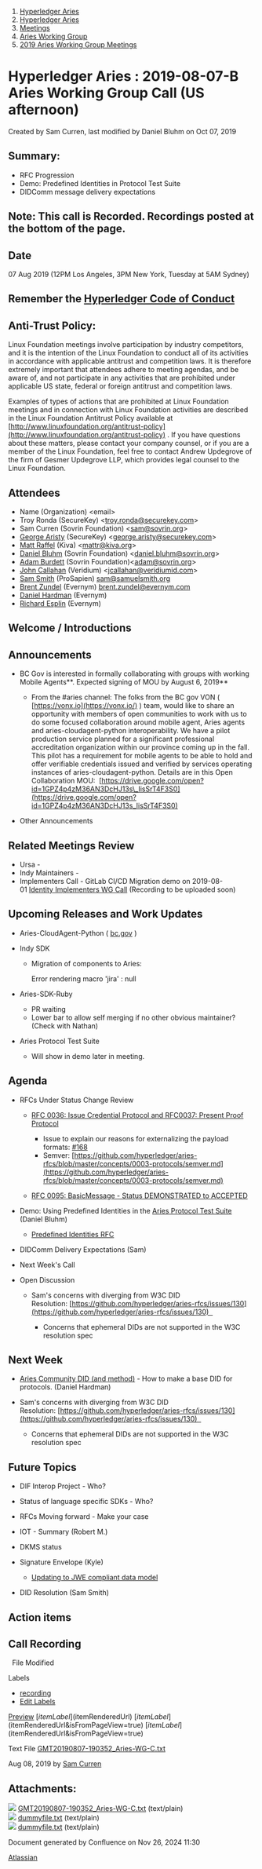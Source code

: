 1. [Hyperledger Aries](index.html)
2. [Hyperledger Aries](Hyperledger-Aries_18481154.html)
3. [Meetings](Meetings_18481222.html)
4. [Aries Working Group](Aries-Working-Group_18481228.html)
5. [2019 Aries Working Group Meetings](2019-Aries-Working-Group-Meetings_18511496.html)

# Hyperledger Aries : 2019-08-07-B Aries Working Group Call (US afternoon)

Created by Sam Curren, last modified by Daniel Bluhm on Oct 07, 2019

## Summary:

- RFC Progression
- Demo: Predefined Identities in Protocol Test Suite
- DIDComm message delivery expectations

## Note: This call is Recorded. Recordings posted at the bottom of the page.

## Date

07 Aug 2019 (12PM Los Angeles, 3PM New York, Tuesday at 5AM Sydney)

## Remember the [Hyperledger Code of Conduct](https://lf-hyperledger.atlassian.net/wiki/spaces/HYP/pages/19595281/Hyperledger+Code+of+Conduct)

## Anti-Trust Policy:

Linux Foundation meetings involve participation by industry competitors, and it is the intention of the Linux Foundation to conduct all of its activities in accordance with applicable antitrust and competition laws. It is therefore extremely important that attendees adhere to meeting agendas, and be aware of, and not participate in any activities that are prohibited under applicable US state, federal or foreign antitrust and competition laws.

Examples of types of actions that are prohibited at Linux Foundation meetings and in connection with Linux Foundation activities are described in the Linux Foundation Antitrust Policy available at [http://www.linuxfoundation.org/antitrust-policy](http://www.linuxfoundation.org/antitrust-policy) . If you have questions about these matters, please contact your company counsel, or if you are a member of the Linux Foundation, feel free to contact Andrew Updegrove of the firm of Gesmer Updegrove LLP, which provides legal counsel to the Linux Foundation.

## Attendees

- Name (Organization) &lt;email&gt;
- Troy Ronda (SecureKey) &lt;troy.ronda@securekey.com&gt;
- Sam Curren (Sovrin Foundation) &lt;sam@sovrin.org&gt;
- [George Aristy](https://lf-hyperledger.atlassian.net/wiki/people/712020:a54e9044-6519-4da3-84ed-b85f302c0029?ref=confluence) (SecureKey) &lt;george.aristy@securekey.com&gt;
- [Matt Raffel](https://lf-hyperledger.atlassian.net/wiki/people/5d1a954543d1510d3acce0d6?ref=confluence) (Kiva) &lt;mattr@kiva.org&gt;
- [Daniel Bluhm](https://lf-hyperledger.atlassian.net/wiki/people/712020:c322d585-d6d2-4479-a990-b91fac45db1c?ref=confluence) (Sovrin Foundation) &lt;daniel.bluhm@sovrin.org&gt;
- [Adam Burdett](https://lf-hyperledger.atlassian.net/wiki/people/557058:089ba491-66a4-4ec7-a78b-6be560fa21ca?ref=confluence) (Sovrin Foundation)&lt;adam@sovrin.org&gt;
- [John Callahan](https://lf-hyperledger.atlassian.net/wiki/people/557058:c2239682-0ea0-41d1-b3ec-eda3646e7b35?ref=confluence) (Veridium) &lt;jcallahan@veridiumid.com&gt;
- [Sam Smith](https://lf-hyperledger.atlassian.net/wiki/people/70121:d328bb58-9406-4363-8440-41dfb6b21ee8?ref=confluence) (ProSapien) [sam@samuelsmith.org](mailto:sam@samuelsmith.org)
- [Brent Zundel](https://lf-hyperledger.atlassian.net/wiki/people/557058:bf590372-a52e-4c12-b1da-0c07b8b0a512?ref=confluence) (Evernym) [brent.zundel@evernym.com](mailto:brent.zundel@evernym.com)
- [Daniel Hardman](https://lf-hyperledger.atlassian.net/wiki/people/557058:d8f2338c-759d-4e0c-bb47-14386507f414?ref=confluence) (Evernym)
- [Richard Esplin](https://lf-hyperledger.atlassian.net/wiki/people/712020:8b35bfaa-715c-4137-8dbd-c4fdab87b671?ref=confluence) (Evernym)

## Welcome / Introductions

## Announcements

- BC Gov is interested in formally collaborating with groups with working Mobile Agents**. Expected signing of MOU by August 6, 2019** 
  
  - From the #aries channel: The folks from the BC gov VON ( [https://vonx.io](https://vonx.io/) ) team, would like to share an opportunity with members of open communities to work with us to do some focused collaboration around mobile agent, Aries agents and aries-cloudagent-python interoperability. We have a pilot production service planned for a significant professional accreditation organization within our province coming up in the fall. This pilot has a requirement for mobile agents to be able to hold and offer verifiable credentials issued and verified by services operating instances of aries-cloudagent-python. Details are in this Open Collaboration MOU:  [https://drive.google.com/open?id=1GPZ4p4zM36AN3DcHJ13s\_IisSrT4F3S0](https://drive.google.com/open?id=1GPZ4p4zM36AN3DcHJ13s_IisSrT4F3S0)
- Other Announcements

## Related Meetings Review

- Ursa -
- Indy Maintainers -
- Implementers Call - GitLab CI/CD Migration demo on 2019-08-01 [Identity Implementers WG Call](https://lf-hyperledger.atlassian.net/wiki/spaces/IWG/pages/18251863/Identity+Implementers+WG+Call) (Recording to be uploaded soon)

## Upcoming Releases and Work Updates

- Aries-CloudAgent-Python ( [bc.gov](http://bc.gov) )
- Indy SDK
  
  - Migration of components to Aries: 
    
    Error rendering macro 'jira' : null
- Aries-SDK-Ruby
  
  - PR waiting
  - Lower bar to allow self merging if no other obvious maintainer? (Check with Nathan)
- Aries Protocol Test Suite
  
  - Will show in demo later in meeting.

## Agenda

- RFCs Under Status Change Review
  
  - [RFC 0036: Issue Credential Protocol and RFC0037: Present Proof Protocol](https://github.com/hyperledger/aries-rfcs/pull/158)
    
    - Issue to explain our reasons for externalizing the payload formats: [#168](http://wiki.hyperledger.org#168)
    - Semver: [https://github.com/hyperledger/aries-rfcs/blob/master/concepts/0003-protocols/semver.md](https://github.com/hyperledger/aries-rfcs/blob/master/concepts/0003-protocols/semver.md)
  - [RFC 0095: BasicMessage - Status DEMONSTRATED to ACCEPTED](https://github.com/hyperledger/aries-rfcs/pull/159)
- Demo: Using Predefined Identities in the [Aries Protocol Test Suite](https://github.com/hyperledger/aries-protocol-test-suite) (Daniel Bluhm) 
  
  - [Predefined Identities RFC](https://github.com/hyperledger/aries-rfcs/blob/master/features/0114-predefined-identities/README.md)
- DIDComm Delivery Expectations (Sam)
- Next Week's Call
- Open Discussion
  
  - Sam's concerns with diverging from W3C DID Resolution: [https://github.com/hyperledger/aries-rfcs/issues/130](https://github.com/hyperledger/aries-rfcs/issues/130)  
    
    - Concerns that ephemeral DIDs are not supported in the W3C resolution spec

## Next Week

- [Aries Community DID (and method)](https://github.com/hyperledger/aries-rfcs/issues/129#issuecomment-513365248) - How to make a base DID for protocols. (Daniel Hardman)
- Sam's concerns with diverging from W3C DID Resolution: [https://github.com/hyperledger/aries-rfcs/issues/130](https://github.com/hyperledger/aries-rfcs/issues/130)  
  
  - Concerns that ephemeral DIDs are not supported in the W3C resolution spec

## Future Topics

- DIF Interop Project - Who?
- Status of language specific SDKs - Who?
- RFCs Moving forward - Make your case
- IOT - Summary (Robert M.)
- DKMS status
- Signature Envelope (Kyle)
  
  - [Updating to JWE compliant data model](https://github.com/hyperledger/aries-rfcs/issues/133)
- DID Resolution (Sam Smith)

## Action items

## Call Recording

  File Modified

Labels

- [recording](/wiki/label/ARIES/recording)
- [Edit Labels](# "Edit Labels")

[Preview]() [$itemLabel]($itemRenderedUrl) [$itemLabel]($itemRenderedUrl&isFromPageView=true) [$itemLabel]($itemRenderedUrl&isFromPageView=true)

Text File [GMT20190807-190352\_Aries-WG-C.txt](attachments/18481788/18511901.txt "Download")

Aug 08, 2019 by [Sam Curren](/wiki/people/557058:1ed5fd92-7e42-4cab-87b1-688e48bc02c2)

## Attachments:

![](images/icons/bullet_blue.gif) [GMT20190807-190352\_Aries-WG-C.txt](attachments/18481788/18511901.txt) (text/plain)  
![](images/icons/bullet_blue.gif) [dummyfile.txt](attachments/18481788/18511903.txt) (text/plain)  
![](images/icons/bullet_blue.gif) [dummyfile.txt](attachments/18481788/18511902.txt) (text/plain)

Document generated by Confluence on Nov 26, 2024 11:30

[Atlassian](http://www.atlassian.com/)
